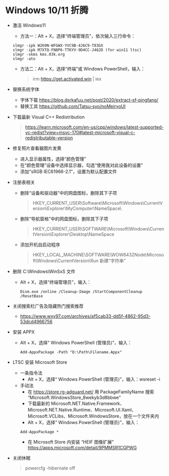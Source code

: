 # Windows 10/11 折腾

- 激活 Windows11
  - 方法一：Alt + X，选择“终端管理员”，依次输入三行命令：
  ```
  slmgr -ipk W269N-WFGWX-YVC9B-4J6C9-T83GX
  slmgr -ipk M7XTQ-FN8P6-TTKYV-9D4CC-J462D (for win11 ltsc)
  slmgr -skms kms.03k.org
  slmgr -ato
  ```
  - 方法二：Alt + X，选择“终端”或 Windows PowerShell，输入：
    > irm https://get.activated.win | iex

- 替换系统字体
  - 字体下载 https://blog.dsrkafuu.net/post/2020/extract-sf-pingfang/
  - 替换工具 https://github.com/Tatsu-syo/noMeiryoUI

- 下载最新 Visual C++ Redistribution
  > https://learn.microsoft.com/en-us/cpp/windows/latest-supported-vc-redist?view=msvc-170#latest-microsoft-visual-c-redistributable-version

- 修复照片查看器图片发黄
  - 进入显示器属性，选择“颜色管理”
  - 在“颜色管理”设备中选择显示器，勾选“使用我对此设备的设置”
  - 添加“sRGB IEC61966-2.1”，设置为默认配置文件

- 注册表相关
  - 删除“设备和驱动器”中的网盘图标，删除其下子项
    > HKEY_CURRENT_USER\Software\Microsoft\Windows\CurrentVersion\Explorer\MyComputer\NameSpace\
  - 删除“导航窗格”中的网盘图标，删除其下子项
    > HKEY_CURRENT_USER\SOFTWARE\Microsoft\Windows\CurrentVersion\Explorer\Desktop\NameSpace
  - 添加开机自启动程序
    > HKEY_LOCAL_MACHINE\SOFTWARE\WOW6432Node\Microsoft\Windows\CurrentVersion\Run
    新建“字符串”

- 删除 C:\Windows\WinSxS 文件
  - Alt + X，选择“终端管理员”，输入：
    ```
    Dism.exe /online /Cleanup-Image /StartComponentCleanup /ResetBase
    ```

- 关闭搜索栏广告及隐藏热门搜索推荐
  - https://www.wxy97.com/archives/af5cab33-dd5f-4862-95d3-53dcd4966756

- 安装 APPX
  - Alt + X，选择“ Windows PowerShell (管理员)”，输入：
    ```
    Add-AppxPackage -Path "D:\Path\Filename.Appx"
    ```

- LTSC 安装 Microsoft Store
  - 一条指令法
    - Alt + X，选择“ Windows PowerShell (管理员)”，输入：wsreset -i
  - 手动法
    - 在 https://store.rg-adguard.net/ 用 PackageFamilyName 搜索 “Microsoft.WindowsStore_8wekyb3d8bbwe”
    - 下载最新的 Microsoft.NET.Native.Framework、Microsoft.NET.Native.Runtime、Microsoft.UI.Xaml、Microsoft.VCLibs、Microsoft.WindowsStore，放在一个文件夹内
    - Alt + X，选择“ Windows PowerShell (管理员)”，输入：
    ```
    Add-AppxPackage *
    ```
    - 在 Microsoft Store 内安装 “HEIF 图像扩展” https://apps.microsoft.com/detail/9PMMSR1CGPWG
  
- 关闭休眠
  > powercfg -hibernate off
